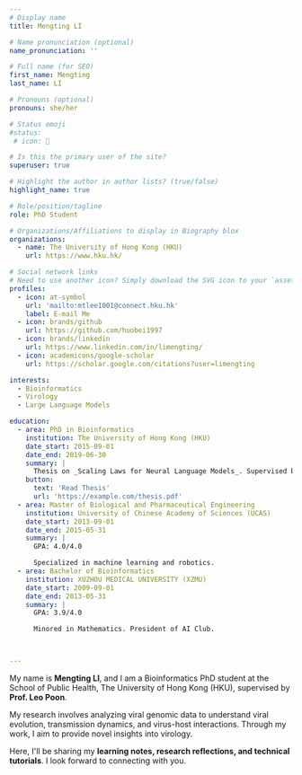 ```yaml
---
# Display name
title: Mengting LI

# Name pronunciation (optional)
name_pronunciation: ''

# Full name (for SEO)
first_name: Mengting
last_name: LI

# Pronouns (optional)
pronouns: she/her

# Status emoji
#status:
 # icon: 🚀

# Is this the primary user of the site?
superuser: true

# Highlight the author in author lists? (true/false)
highlight_name: true

# Role/position/tagline
role: PhD Student

# Organizations/Affiliations to display in Biography blox
organizations:
  - name: The University of Hong Kong (HKU)
    url: https://www.hku.hk/

# Social network links
# Need to use another icon? Simply download the SVG icon to your `assets/media/icons/` folder.
profiles:
  - icon: at-symbol
    url: 'mailto:mtlee1001@connect.hku.hk'
    label: E-mail Me
  - icon: brands/github
    url: https://github.com/huobei1997
  - icon: brands/linkedin
    url: https://www.linkedin.com/in/limengting/
  - icon: academicons/google-scholar
    url: https://scholar.google.com/citations?user=limengting

interests:
  - Bioinformatics
  - Virology
  - Large Language Models

education:
  - area: PhD in Bioinformatics
    institution: The University of Hong Kong (HKU)
    date_start: 2015-09-01
    date_end: 2019-06-30
    summary: |
      Thesis on _Scaling Laws for Neural Language Models_. Supervised by Prof. Andrew Ng. Published 5 papers in NeurIPS and ICML, with 2 best paper awards.
    button:
      text: 'Read Thesis'
      url: 'https://example.com/thesis.pdf'
  - area: Master of Biological and Pharmaceutical Engineering
    institution: University of Chinese Academy of Sciences (UCAS)
    date_start: 2013-09-01
    date_end: 2015-05-31
    summary: |
      GPA: 4.0/4.0

      Specialized in machine learning and robotics.
  - area: Bachelor of Bioinformatics
    institution: XUZHOU MEDICAL UNIVERSITY (XZMU)
    date_start: 2009-09-01
    date_end: 2013-05-31
    summary: |
      GPA: 3.9/4.0

      Minored in Mathematics. President of AI Club.



---
```


My name is **Mengting LI**, and I am a Bioinformatics PhD student at the School of Public Health, The University of Hong Kong (HKU), supervised by **Prof. Leo Poon**.

My research involves analyzing viral genomic data to understand viral evolution, transmission dynamics, and virus-host interactions. Through my work, I aim to provide novel insights into virology.

Here, I'll be sharing my **learning notes, research reflections, and technical tutorials**. I look forward to connecting with you.
